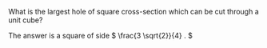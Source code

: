 What is the largest hole of square cross-section which can be cut
through a unit cube?

The answer is a square of side $ \frac{3 \sqrt{2}}{4} . $
